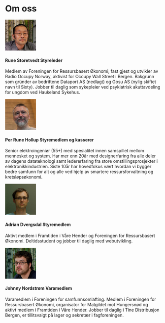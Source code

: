# Om oss

<div class="media">
    <img class="media-object pull-left" src="img/rune.jpg" alt="" />
    <div class="media-body">
        <h4 class="media-heading">Rune Storetvedt <span>Styreleder</span></h4>
        <p>
            Medlem av Foreningen for Ressursbasert Økonomi, fast gjest og utvikler av Radio Occupy Norway, aktivist for Occupy Wall Street i Bergen. Bakgrunn som gründer av bedriftene Dataport AS (nedlagt) og Gosu AS (nylig skiftet navn til Sixty). Jobber til daglig som sykepleier ved psykiatrisk akuttavdeling for ungdom ved Haukeland Sykehus.
        </p>
    </div>
</div>
<div class="media">
    <img class="media-object pull-left" src="img/prune.jpg" alt="" />
    <div class="media-body">
        <h4 class="media-heading">Per Rune Hollup <span>Styremedlem og kasserer</span></h4>
        <p>
            Senior elektroingeniør (55+) med spesialitet innen samspillet mellom mennesket og system. Har mer enn 20år med designerfaring fra alle deler av dagens datateknologi samt ledererfaring fra store omstillingsprosjekter i elektronikkindustrien. Siste 10år har hovedfokus vært hvordan vi bygger bedre samfunn for alt og alle ved hjelp av smartere ressursforvaltning og kretsløpsøkonomi.
        </p>
    </div>
</div>
<div class="media">
    <img class="media-object pull-left" src="img/adrian.jpg" alt="" />
    <div class="media-body">
        <h4 class="media-heading">Adrian Dvergsdal <span>Styremedlem</span></h4>
        <p>
            Aktivt medlem i Framtiden i Våre Hender og Foreningen for Ressursbasert Økonomi. Deltidsstudent og jobber til daglig med webutvikling.
        </p>
    </div>
</div>
<div class="media">
    <img class="media-object pull-left" src="img/johnny.jpg" alt="" />
    <div class="media-body">
        <h4 class="media-heading">Johnny Nordstrøm <span>Varamedlem</span></h4>
        <p>
            Varamedlem i Foreningen for samfunnsomlafting. Medlem i Foreningen
            for Ressursbasert Økonomi, organisator for Matgildet mot Hungersnød
            og aktivt medlem i Framtiden i Våre Hender. Jobber til daglig i
            Tine Distribusjon Bergen, er tillitsvalgt på lager og sekretær i
            fagforeningen.
        </p>
    </div>
</div>
